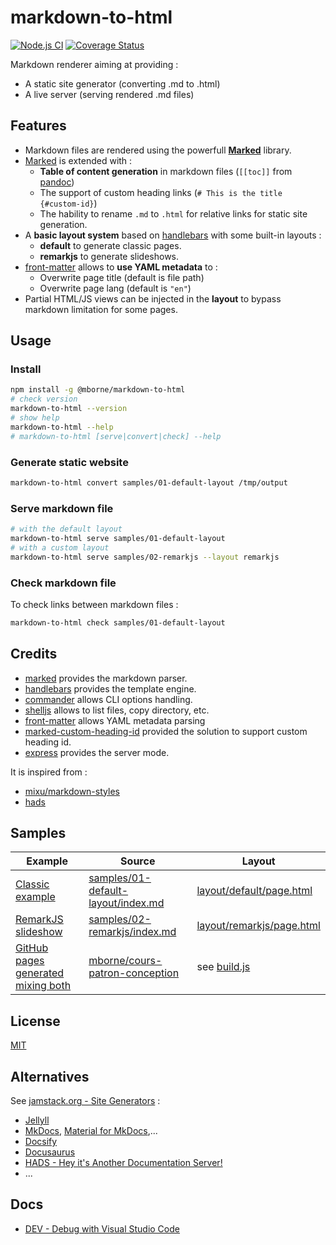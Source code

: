 # markdown-to-html

[![Node.js CI](https://github.com/mborne/markdown-to-html/actions/workflows/nodejs.yml/badge.svg)](https://github.com/mborne/markdown-to-html/actions/workflows/nodejs.yml) [![Coverage Status](https://coveralls.io/repos/github/mborne/markdown-to-html/badge.svg?branch=master)](https://coveralls.io/github/mborne/markdown-to-html?branch=master)

Markdown renderer aiming at providing :

* A static site generator (converting .md to .html)
* A live server (serving rendered .md files)

## Features

* Markdown files are rendered using the powerfull **[Marked](https://github.com/markedjs/marked#marked)** library.
* [Marked](https://github.com/markedjs/marked#marked) is extended with :
  * **Table of content generation** in markdown files (`[[toc]]` from [pandoc](https://pandoc.org/))
  * The support of custom heading links (`# This is the title {#custom-id}`)
  * The hability to rename `.md` to `.html` for relative links for static site generation.
* A **basic layout system** based on [handlebars](https://www.npmjs.com/package/handlebars) with some built-in layouts :
  * **default** to generate classic pages.
  * **remarkjs** to generate slideshows.
* [front-matter](https://www.npmjs.com/package/front-matter#front-matter) allows to **use YAML metadata** to :
  * Overwrite page title (default is file path)
  * Overwrite page lang (default is `"en"`)
* Partial HTML/JS views can be injected in the **layout** to bypass markdown limitation for some pages.


## Usage

### Install

```bash
npm install -g @mborne/markdown-to-html
# check version
markdown-to-html --version
# show help
markdown-to-html --help
# markdown-to-html [serve|convert|check] --help
```

### Generate static website

```bash
markdown-to-html convert samples/01-default-layout /tmp/output
```

### Serve markdown file

```bash
# with the default layout
markdown-to-html serve samples/01-default-layout
# with a custom layout
markdown-to-html serve samples/02-remarkjs --layout remarkjs
```

### Check markdown file

To check links between markdown files :

```bash
markdown-to-html check samples/01-default-layout
```

## Credits

* [marked](https://www.npmjs.com/package/marked) provides the markdown parser.
* [handlebars](https://www.npmjs.com/package/handlebars) provides the template engine.
* [commander](https://www.npmjs.com/package/commander) allows CLI options handling.
* [shelljs](https://www.npmjs.com/package/shelljs) allows to list files, copy directory, etc.
* [front-matter](https://www.npmjs.com/package/front-matter#front-matter) allows YAML metadata parsing
* [marked-custom-heading-id](https://github.com/markedjs/marked-custom-heading-id) provided the solution to support custom heading id.
* [express](https://www.npmjs.com/package/express) provides the server mode.

It is inspired from :

* [mixu/markdown-styles](https://github.com/mixu/markdown-styles)
* [hads](https://github.com/sinedied/hads)


## Samples

| Example                                                                                   | Source                                                                              | Layout                                                                                 |
| ----------------------------------------------------------------------------------------- | ----------------------------------------------------------------------------------- | -------------------------------------------------------------------------------------- |
| [Classic example](https://mborne.github.io/markdown-to-html/demo/01-default-layout)       | [samples/01-default-layout/index.md](samples/01-default-layout/index.md)            | [layout/default/page.html](layout/default/page.html)                                   |
| [RemarkJS slideshow](https://mborne.github.io/markdown-to-html/demo/02-remarkjs)          | [samples/02-remarkjs/index.md](samples/01-default-layout/index.md)                  | [layout/remarkjs/page.html](layout/default/page.html)                                  |
| [GitHub pages generated mixing both](https://mborne.github.io/cours-patron-conception/#1) | [mborne/cours-patron-conception](https://github.com/mborne/cours-patron-conception) | see [build.js](https://github.com/mborne/cours-patron-conception/blob/master/build.js) |


## License

[MIT](LICENSE)

## Alternatives

See [jamstack.org - Site Generators](https://jamstack.org/generators/) :

* [Jellyll](https://jekyllrb.com/)
* [MkDocs](https://www.mkdocs.org/), [Material for MkDocs](https://github.com/squidfunk/mkdocs-material#readme),...
* [Docsify](https://docsify.js.org/#/)
* [Docusaurus](https://docusaurus.io/)
* [HADS - Hey it's Another Documentation Server!](https://github.com/sinedied/hads)
* ...

## Docs

* [DEV - Debug with Visual Studio Code](docs/vscode.md)
